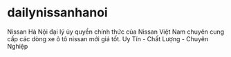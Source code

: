 # dailynissanhanoi
Nissan Hà Nội đại lý ủy quyền chính thức của Nissan Việt Nam chuyên cung cấp các dòng xe ô tô nissan mới giá tốt. Uy Tín - Chất Lượng - Chuyên Nghiệp

